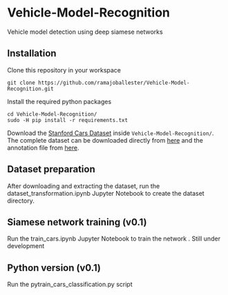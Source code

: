 # Vehicle-Model-Recognition
Vehicle model detection using deep siamese networks

## Installation

Clone this repository in your workspace

```
git clone https://github.com/ramajoballester/Vehicle-Model-Recognition.git
```

Install the required python packages

```
cd Vehicle-Model-Recognition/
sudo -H pip install -r requirements.txt
```

Download the [Stanford Cars Dataset](https://ai.stanford.edu/~jkrause/cars/car_dataset.html) inside ```Vehicle-Model-Recognition/```. The complete dataset can be downloaded directly from [here](http://imagenet.stanford.edu/internal/car196/car_ims.tgz) and the annotation file from [here](http://imagenet.stanford.edu/internal/car196/cars_annos.mat).

## Dataset preparation 

After downloading and extracting the dataset, run the dataset_transformation.ipynb Jupyter Notebook to create the dataset directory.

## Siamese network training (v0.1)

Run the train_cars.ipynb Jupyter Notebook to train the network . Still under development

## Python version (v0.1)

Run the pytrain_cars_classification.py script
